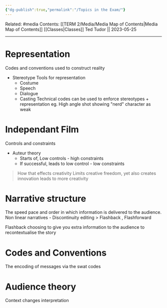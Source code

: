 ```yaml
---
{"dg-publish":true,"permalink":"/Topics in the Exam/"}
---
```


Related: #media
Contents: [[TERM 2/Media/Media Map of Contents\|Media Map of Contents]]
[[Classes\|Classes]]
Ted Tudor || 2023-05-25
***
# Representation 
Codes and conventions used to construct reality 
- Stereotype
	Tools for representation 
	- Costume 
	- Speech 
	- Dialogue
	- Casting
Technical codes can be used to enforce stereotypes + representation eg. High angle shot showing "nerd" character as weak 

# Independant Film
Controls and constraints 
- Auteur theory 
	- Starts of, Low controls - high constraints
	- If successful, leads to low control - low constraints 
> How that effects creativity 
> Limits creative freedom, yet also creates innovation leads to more creativity 

# Narrative structure 
The speed pace and order in which information is delivered to the audience. 
	Non linear narratives 
	- Discontinuity editing 
	> Flashback , Flashforward 

Flashback choosing to give you extra information to the audience to recontextualise the story

# Codes and Conventions 
The encoding of messages via the swat codes 

# Audience theory 
Context changes interpretation 

